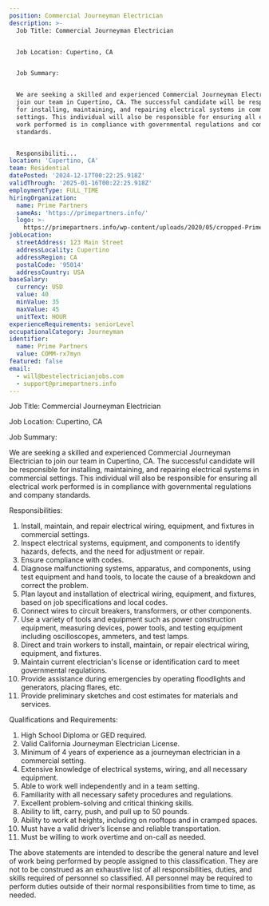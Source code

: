 ```yaml
---
position: Commercial Journeyman Electrician
description: >-
  Job Title: Commercial Journeyman Electrician


  Job Location: Cupertino, CA 


  Job Summary:


  We are seeking a skilled and experienced Commercial Journeyman Electrician to
  join our team in Cupertino, CA. The successful candidate will be responsible
  for installing, maintaining, and repairing electrical systems in commercial
  settings. This individual will also be responsible for ensuring all electrical
  work performed is in compliance with governmental regulations and company
  standards.


  Responsibiliti...
location: 'Cupertino, CA'
team: Residential
datePosted: '2024-12-17T00:22:25.918Z'
validThrough: '2025-01-16T00:22:25.918Z'
employmentType: FULL_TIME
hiringOrganization:
  name: Prime Partners
  sameAs: 'https://primepartners.info/'
  logo: >-
    https://primepartners.info/wp-content/uploads/2020/05/cropped-Prime-Partners-Logo-NO-BG-1-1.png
jobLocation:
  streetAddress: 123 Main Street
  addressLocality: Cupertino
  addressRegion: CA
  postalCode: '95014'
  addressCountry: USA
baseSalary:
  currency: USD
  value: 40
  minValue: 35
  maxValue: 45
  unitText: HOUR
experienceRequirements: seniorLevel
occupationalCategory: Journeyman
identifier:
  name: Prime Partners
  value: COMM-rx7myn
featured: false
email:
  - will@bestelectricianjobs.com
  - support@primepartners.info
---
```




Job Title: Commercial Journeyman Electrician

Job Location: Cupertino, CA 

Job Summary:

We are seeking a skilled and experienced Commercial Journeyman Electrician to join our team in Cupertino, CA. The successful candidate will be responsible for installing, maintaining, and repairing electrical systems in commercial settings. This individual will also be responsible for ensuring all electrical work performed is in compliance with governmental regulations and company standards.

Responsibilities:

1. Install, maintain, and repair electrical wiring, equipment, and fixtures in commercial settings.
2. Inspect electrical systems, equipment, and components to identify hazards, defects, and the need for adjustment or repair.
3. Ensure compliance with codes.
4. Diagnose malfunctioning systems, apparatus, and components, using test equipment and hand tools, to locate the cause of a breakdown and correct the problem.
5. Plan layout and installation of electrical wiring, equipment, and fixtures, based on job specifications and local codes.
6. Connect wires to circuit breakers, transformers, or other components.
7. Use a variety of tools and equipment such as power construction equipment, measuring devices, power tools, and testing equipment including oscilloscopes, ammeters, and test lamps.
8. Direct and train workers to install, maintain, or repair electrical wiring, equipment, and fixtures.
9. Maintain current electrician's license or identification card to meet governmental regulations.
10. Provide assistance during emergencies by operating floodlights and generators, placing flares, etc.
11. Provide preliminary sketches and cost estimates for materials and services.

Qualifications and Requirements:

1. High School Diploma or GED required.
2. Valid California Journeyman Electrician License.
3. Minimum of 4 years of experience as a journeyman electrician in a commercial setting.
4. Extensive knowledge of electrical systems, wiring, and all necessary equipment.
5. Able to work well independently and in a team setting.
6. Familiarity with all necessary safety procedures and regulations.
7. Excellent problem-solving and critical thinking skills.
8. Ability to lift, carry, push, and pull up to 50 pounds.
9. Ability to work at heights, including on rooftops and in cramped spaces.
10. Must have a valid driver’s license and reliable transportation.
11. Must be willing to work overtime and on-call as needed.

The above statements are intended to describe the general nature and level of work being performed by people assigned to this classification. They are not to be construed as an exhaustive list of all responsibilities, duties, and skills required of personnel so classified. All personnel may be required to perform duties outside of their normal responsibilities from time to time, as needed.
